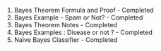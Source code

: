 01. Bayes Theorem Formula and Proof - Completed
02. Bayes Example - Spam or Not? - Completed
03. Bayes Theorem Notes - Completed
04. Bayes Examples : Disease or not ? - Completed
05. Naive Bayes Classifier - Completed
